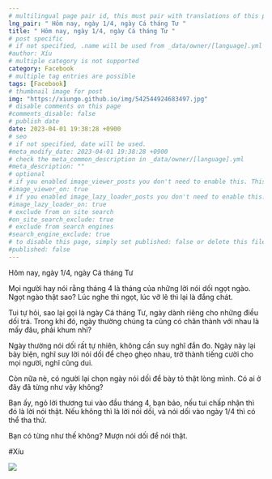 ```yaml
---
# multilingual page pair id, this must pair with translations of this page. (This name must be unique)
lng_pair: " Hôm nay, ngày 1/4, ngày Cá tháng Tư "
title: " Hôm nay, ngày 1/4, ngày Cá tháng Tư "
# post specific
# if not specified, .name will be used from _data/owner/[language].yml
#author: Xíu
# multiple category is not supported
category: Facebook
# multiple tag entries are possible
tags: [Facebook]
# thumbnail image for post
img: "https://xiungo.github.io/img/542544924683497.jpg"
# disable comments on this page
#comments_disable: false
# publish date
date: 2023-04-01 19:38:28 +0900
# seo
# if not specified, date will be used.
#meta_modify_date: 2023-04-01 19:38:28 +0900
# check the meta_common_description in _data/owner/[language].yml
#meta_description: ""
# optional
# if you enabled image_viewer_posts you don't need to enable this. This is only if image_viewer_posts = false
#image_viewer_on: true
# if you enabled image_lazy_loader_posts you don't need to enable this. This is only if image_lazy_loader_posts = false
#image_lazy_loader_on: true
# exclude from on site search
#on_site_search_exclude: true
# exclude from search engines
#search_engine_exclude: true
# to disable this page, simply set published: false or delete this file
#published: false
---
```

Hôm nay, ngày 1/4, ngày Cá tháng Tư

Mọi người hay nói rằng tháng 4 là tháng của những lời nói dối ngọt ngào. Ngọt ngào thật sao? Lúc nghe thì ngọt, lúc vỡ lẽ thì lại là đắng chát.

Tui tự hỏi, sao lại gọi là ngày Cá tháng Tư, ngày dành riêng cho những điều dối trá. Trong khi đó, ngày thường chúng ta cũng có chân thành với nhau là mấy đâu, phải khum nhỉ?

Ngày thường nói dối rất tự nhiên, không cần suy nghĩ đắn đo. Ngày này lại bày biện, nghĩ suy lời nói dối để chẹo ghẹo nhau, trở thành tiếng cười cho mọi người, nghĩ cũng dui.

Còn nữa nè, có người lại chọn ngày nói dối để bày tỏ thật lòng mình. Có ai ở đây đã từng như vậy không?

Bạn ấy, ngỏ lời thương tui vào đầu tháng 4, bạn bảo, nếu tui chấp nhận thì đó là lời nói thật. Nếu không thì là lời nói dối, và nói dối vào ngày 1/4 thì có thể tha thứ.

Bạn có từng như thế không? Mượn nói dối để nói thật.

#Xíu
<!-- outline-end -->
<img src= "https://xiungo.github.io/img/542544924683497.jpg">